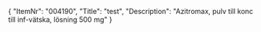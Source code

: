 {
  "ItemNr": "004190",
  "Title": "test",
  "Description": "Azitromax, pulv till konc till inf-vätska, lösning 500 mg"
}